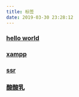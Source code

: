 ```yaml
---
title: 标签
date: 2019-03-30 23:28:12
---
```

### [hello world](/tags/hello-world/)
### [xampp](/tags/xampp/)
### [ssr](/tags/ssr/)
### [酸酸乳](/tags/酸酸乳/)
